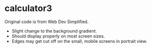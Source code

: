 # calculator3
Original code is from Web Dev Simplified.
- Slight change to the background gradient.
- Should display properly on most screen sizes.
- Edges may get cut off on the small, mobile screens in portrait view.
